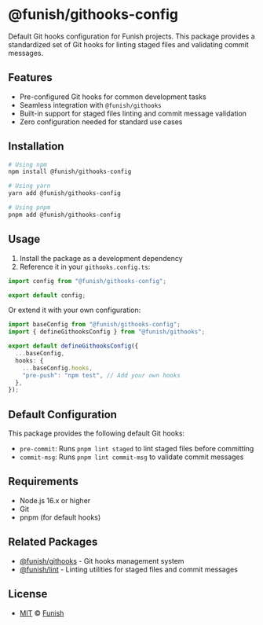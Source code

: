 # @funish/githooks-config

Default Git hooks configuration for Funish projects. This package provides a standardized set of Git hooks for linting staged files and validating commit messages.

## Features

- Pre-configured Git hooks for common development tasks
- Seamless integration with `@funish/githooks`
- Built-in support for staged files linting and commit message validation
- Zero configuration needed for standard use cases

## Installation

```bash
# Using npm
npm install @funish/githooks-config

# Using yarn
yarn add @funish/githooks-config

# Using pnpm
pnpm add @funish/githooks-config
```

## Usage

1. Install the package as a development dependency
2. Reference it in your `githooks.config.ts`:

```typescript
import config from "@funish/githooks-config";

export default config;
```

Or extend it with your own configuration:

```typescript
import baseConfig from "@funish/githooks-config";
import { defineGithooksConfig } from "@funish/githooks";

export default defineGithooksConfig({
  ...baseConfig,
  hooks: {
    ...baseConfig.hooks,
    "pre-push": "npm test", // Add your own hooks
  },
});
```

## Default Configuration

This package provides the following default Git hooks:

- `pre-commit`: Runs `pnpm lint staged` to lint staged files before committing
- `commit-msg`: Runs `pnpm lint commit-msg` to validate commit messages

## Requirements

- Node.js 16.x or higher
- Git
- pnpm (for default hooks)

## Related Packages

- [@funish/githooks](https://github.com/funish/toolchains/tree/main/packages/githooks) - Git hooks management system
- [@funish/lint](https://github.com/funish/toolchains/tree/main/packages/lint) - Linting utilities for staged files and commit messages

## License

- [MIT](LICENSE) &copy; [Funish](https://funish.net/)
